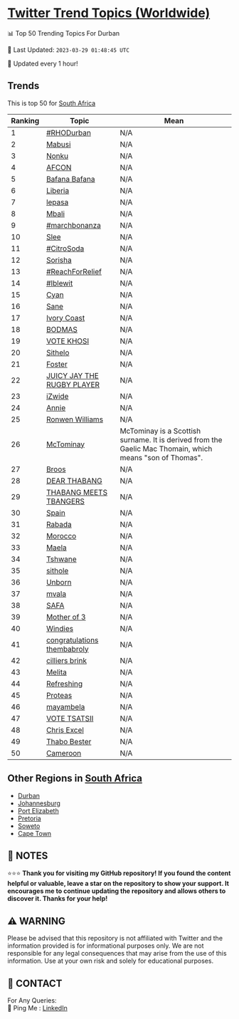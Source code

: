 [Twitter Trend Topics (Worldwide)](https://github.com/ErcinDedeoglu/Twitter-Trend-Topics)
==========


📊 Top 50 Trending Topics For Durban

📆 Last Updated: `2023-03-29 01:48:45 UTC`

🔧 Updated every 1 hour!


## Trends

This is top 50 for [South Africa](</South Africa>)

| Ranking | Topic | Mean |
| ------- | ------------ | ------------ |
| 1 | [#RHODurban](http://twitter.com/search?q=%23RHODurban) | N/A |
| 2 | [Mabusi](http://twitter.com/search?q=Mabusi) | N/A |
| 3 | [Nonku](http://twitter.com/search?q=Nonku) | N/A |
| 4 | [AFCON](http://twitter.com/search?q=AFCON) | N/A |
| 5 | [Bafana Bafana](http://twitter.com/search?q=Bafana+Bafana) | N/A |
| 6 | [Liberia](http://twitter.com/search?q=Liberia) | N/A |
| 7 | [lepasa](http://twitter.com/search?q=lepasa) | N/A |
| 8 | [Mbali](http://twitter.com/search?q=Mbali) | N/A |
| 9 | [#marchbonanza](http://twitter.com/search?q=%23marchbonanza) | N/A |
| 10 | [Slee](http://twitter.com/search?q=Slee) | N/A |
| 11 | [#CitroSoda](http://twitter.com/search?q=%23CitroSoda) | N/A |
| 12 | [Sorisha](http://twitter.com/search?q=Sorisha) | N/A |
| 13 | [#ReachForRelief](http://twitter.com/search?q=%23ReachForRelief) | N/A |
| 14 | [#Iblewit](http://twitter.com/search?q=%23Iblewit) | N/A |
| 15 | [Cyan](http://twitter.com/search?q=Cyan) | N/A |
| 16 | [Sane](http://twitter.com/search?q=Sane) | N/A |
| 17 | [Ivory Coast](http://twitter.com/search?q=Ivory+Coast) | N/A |
| 18 | [BODMAS](http://twitter.com/search?q=BODMAS) | N/A |
| 19 | [VOTE KHOSI](http://twitter.com/search?q=VOTE+KHOSI) | N/A |
| 20 | [Sithelo](http://twitter.com/search?q=Sithelo) | N/A |
| 21 | [Foster](http://twitter.com/search?q=Foster) | N/A |
| 22 | [JUICY JAY THE RUGBY PLAYER](http://twitter.com/search?q=JUICY+JAY+THE+RUGBY+PLAYER) | N/A |
| 23 | [iZwide](http://twitter.com/search?q=iZwide) | N/A |
| 24 | [Annie](http://twitter.com/search?q=Annie) | N/A |
| 25 | [Ronwen Williams](http://twitter.com/search?q=Ronwen+Williams) | N/A |
| 26 | [McTominay](http://twitter.com/search?q=McTominay) | McTominay is a Scottish surname. It is derived from the Gaelic Mac Thomain, which means "son of Thomas". |
| 27 | [Broos](http://twitter.com/search?q=Broos) | N/A |
| 28 | [DEAR THABANG](http://twitter.com/search?q=DEAR+THABANG) | N/A |
| 29 | [THABANG MEETS TBANGERS](http://twitter.com/search?q=THABANG+MEETS+TBANGERS) | N/A |
| 30 | [Spain](http://twitter.com/search?q=Spain) | N/A |
| 31 | [Rabada](http://twitter.com/search?q=Rabada) | N/A |
| 32 | [Morocco](http://twitter.com/search?q=Morocco) | N/A |
| 33 | [Maela](http://twitter.com/search?q=Maela) | N/A |
| 34 | [Tshwane](http://twitter.com/search?q=Tshwane) | N/A |
| 35 | [sithole](http://twitter.com/search?q=sithole) | N/A |
| 36 | [Unborn](http://twitter.com/search?q=Unborn) | N/A |
| 37 | [mvala](http://twitter.com/search?q=mvala) | N/A |
| 38 | [SAFA](http://twitter.com/search?q=SAFA) | N/A |
| 39 | [Mother of 3](http://twitter.com/search?q=Mother+of+3) | N/A |
| 40 | [Windies](http://twitter.com/search?q=Windies) | N/A |
| 41 | [congratulations thembabroly](http://twitter.com/search?q=congratulations+thembabroly) | N/A |
| 42 | [cilliers brink](http://twitter.com/search?q=cilliers+brink) | N/A |
| 43 | [Melita](http://twitter.com/search?q=Melita) | N/A |
| 44 | [Refreshing](http://twitter.com/search?q=Refreshing) | N/A |
| 45 | [Proteas](http://twitter.com/search?q=Proteas) | N/A |
| 46 | [mayambela](http://twitter.com/search?q=mayambela) | N/A |
| 47 | [VOTE TSATSII](http://twitter.com/search?q=VOTE+TSATSII) | N/A |
| 48 | [Chris Excel](http://twitter.com/search?q=Chris+Excel) | N/A |
| 49 | [Thabo Bester](http://twitter.com/search?q=Thabo+Bester) | N/A |
| 50 | [Cameroon](http://twitter.com/search?q=Cameroon) | N/A |



## Other Regions in [South Africa](</South Africa>)

* [Durban](</South Africa/Durban.md>)
* [Johannesburg](</South Africa/Johannesburg.md>)
* [Port Elizabeth](</South Africa/Port Elizabeth.md>)
* [Pretoria](</South Africa/Pretoria.md>)
* [Soweto](</South Africa/Soweto.md>)
* [Cape Town](</South Africa/Cape Town.md>)



## 📝 NOTES

⭐⭐⭐ **Thank you for visiting my GitHub repository! If you found the content helpful or valuable, leave a star on the repository to show your support. It encourages me to continue updating the repository and allows others to discover it. Thanks for your help!**


## ⚠️ WARNING

Please be advised that this repository is not affiliated with Twitter and the information provided is for informational purposes only. We are not responsible for any legal consequences that may arise from the use of this information. Use at your own risk and solely for educational purposes.


## 📨 CONTACT

 For Any Queries:  
            🏓 Ping Me : [LinkedIn](https://www.linkedin.com/in/ercindedeoglu/)
